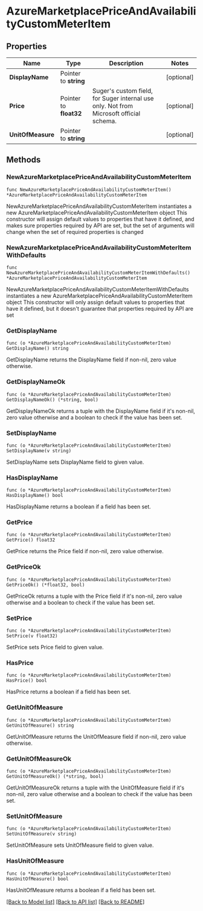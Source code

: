 # AzureMarketplacePriceAndAvailabilityCustomMeterItem

## Properties

Name | Type | Description | Notes
------------ | ------------- | ------------- | -------------
**DisplayName** | Pointer to **string** |  | [optional] 
**Price** | Pointer to **float32** | Suger&#39;s custom field, for Suger internal use only. Not from Microsoft official schema. | [optional] 
**UnitOfMeasure** | Pointer to **string** |  | [optional] 

## Methods

### NewAzureMarketplacePriceAndAvailabilityCustomMeterItem

`func NewAzureMarketplacePriceAndAvailabilityCustomMeterItem() *AzureMarketplacePriceAndAvailabilityCustomMeterItem`

NewAzureMarketplacePriceAndAvailabilityCustomMeterItem instantiates a new AzureMarketplacePriceAndAvailabilityCustomMeterItem object
This constructor will assign default values to properties that have it defined,
and makes sure properties required by API are set, but the set of arguments
will change when the set of required properties is changed

### NewAzureMarketplacePriceAndAvailabilityCustomMeterItemWithDefaults

`func NewAzureMarketplacePriceAndAvailabilityCustomMeterItemWithDefaults() *AzureMarketplacePriceAndAvailabilityCustomMeterItem`

NewAzureMarketplacePriceAndAvailabilityCustomMeterItemWithDefaults instantiates a new AzureMarketplacePriceAndAvailabilityCustomMeterItem object
This constructor will only assign default values to properties that have it defined,
but it doesn't guarantee that properties required by API are set

### GetDisplayName

`func (o *AzureMarketplacePriceAndAvailabilityCustomMeterItem) GetDisplayName() string`

GetDisplayName returns the DisplayName field if non-nil, zero value otherwise.

### GetDisplayNameOk

`func (o *AzureMarketplacePriceAndAvailabilityCustomMeterItem) GetDisplayNameOk() (*string, bool)`

GetDisplayNameOk returns a tuple with the DisplayName field if it's non-nil, zero value otherwise
and a boolean to check if the value has been set.

### SetDisplayName

`func (o *AzureMarketplacePriceAndAvailabilityCustomMeterItem) SetDisplayName(v string)`

SetDisplayName sets DisplayName field to given value.

### HasDisplayName

`func (o *AzureMarketplacePriceAndAvailabilityCustomMeterItem) HasDisplayName() bool`

HasDisplayName returns a boolean if a field has been set.

### GetPrice

`func (o *AzureMarketplacePriceAndAvailabilityCustomMeterItem) GetPrice() float32`

GetPrice returns the Price field if non-nil, zero value otherwise.

### GetPriceOk

`func (o *AzureMarketplacePriceAndAvailabilityCustomMeterItem) GetPriceOk() (*float32, bool)`

GetPriceOk returns a tuple with the Price field if it's non-nil, zero value otherwise
and a boolean to check if the value has been set.

### SetPrice

`func (o *AzureMarketplacePriceAndAvailabilityCustomMeterItem) SetPrice(v float32)`

SetPrice sets Price field to given value.

### HasPrice

`func (o *AzureMarketplacePriceAndAvailabilityCustomMeterItem) HasPrice() bool`

HasPrice returns a boolean if a field has been set.

### GetUnitOfMeasure

`func (o *AzureMarketplacePriceAndAvailabilityCustomMeterItem) GetUnitOfMeasure() string`

GetUnitOfMeasure returns the UnitOfMeasure field if non-nil, zero value otherwise.

### GetUnitOfMeasureOk

`func (o *AzureMarketplacePriceAndAvailabilityCustomMeterItem) GetUnitOfMeasureOk() (*string, bool)`

GetUnitOfMeasureOk returns a tuple with the UnitOfMeasure field if it's non-nil, zero value otherwise
and a boolean to check if the value has been set.

### SetUnitOfMeasure

`func (o *AzureMarketplacePriceAndAvailabilityCustomMeterItem) SetUnitOfMeasure(v string)`

SetUnitOfMeasure sets UnitOfMeasure field to given value.

### HasUnitOfMeasure

`func (o *AzureMarketplacePriceAndAvailabilityCustomMeterItem) HasUnitOfMeasure() bool`

HasUnitOfMeasure returns a boolean if a field has been set.


[[Back to Model list]](../README.md#documentation-for-models) [[Back to API list]](../README.md#documentation-for-api-endpoints) [[Back to README]](../README.md)


